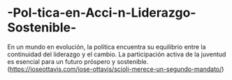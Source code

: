 # -Pol-tica-en-Acci-n-Liderazgo-Sostenible-
En un mundo en evolución, la política encuentra su equilibrio entre la continuidad del liderazgo y el cambio. La participación activa de la juventud es esencial para un futuro próspero y sostenible.
(https://joseottavis.com/jose-ottavis/scioli-merece-un-segundo-mandato/)
